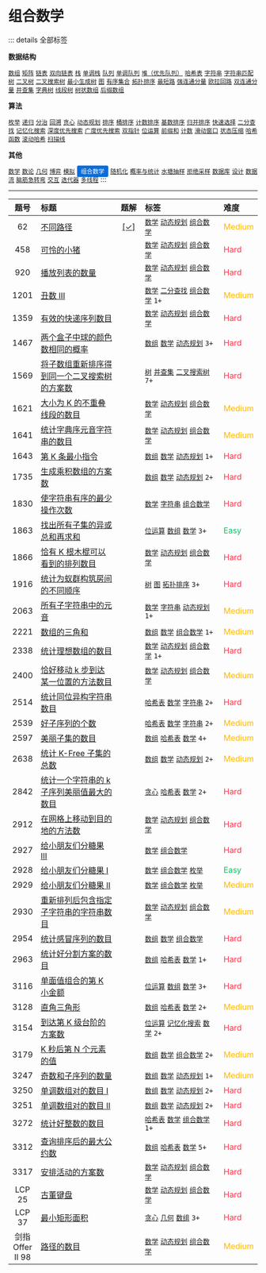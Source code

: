 # 组合数学

::: details 全部标签

**数据结构**

[`数组`](/leetcode-js/outline/tag/array.md) [`矩阵`](/leetcode-js/outline/tag/matrix.md) [`链表`](/leetcode-js/outline/tag/linked-list.md) [`双向链表`](/leetcode-js/outline/tag/doubly-linked-list.md) [`栈`](/leetcode-js/outline/tag/stack.md) [`单调栈`](/leetcode-js/outline/tag/monotonic-stack.md) [`队列`](/leetcode-js/outline/tag/queue.md) [`单调队列`](/leetcode-js/outline/tag/monotonic-queue.md) [`堆（优先队列）`](/leetcode-js/outline/tag/heap-priority-queue.md) [`哈希表`](/leetcode-js/outline/tag/hash-table.md) [`字符串`](/leetcode-js/outline/tag/string.md) [`字符串匹配`](/leetcode-js/outline/tag/string-matching.md) [`树`](/leetcode-js/outline/tag/tree.md) [`二叉树`](/leetcode-js/outline/tag/binary-tree.md) [`二叉搜索树`](/leetcode-js/outline/tag/binary-search-tree.md) [`最小生成树`](/leetcode-js/outline/tag/minimum-spanning-tree.md) [`图`](/leetcode-js/outline/tag/graph.md) [`有序集合`](/leetcode-js/outline/tag/ordered-set.md) [`拓扑排序`](/leetcode-js/outline/tag/topological-sort.md) [`最短路`](/leetcode-js/outline/tag/shortest-path.md) [`强连通分量`](/leetcode-js/outline/tag/strongly-connected-component.md) [`欧拉回路`](/leetcode-js/outline/tag/eulerian-circuit.md) [`双连通分量`](/leetcode-js/outline/tag/biconnected-component.md) [`并查集`](/leetcode-js/outline/tag/union-find.md) [`字典树`](/leetcode-js/outline/tag/trie.md) [`线段树`](/leetcode-js/outline/tag/segment-tree.md) [`树状数组`](/leetcode-js/outline/tag/binary-indexed-tree.md) [`后缀数组`](/leetcode-js/outline/tag/suffix-array.md)

**算法**

[`枚举`](/leetcode-js/outline/tag/enumeration.md) [`递归`](/leetcode-js/outline/tag/recursion.md) [`分治`](/leetcode-js/outline/tag/divide-and-conquer.md) [`回溯`](/leetcode-js/outline/tag/backtracking.md) [`贪心`](/leetcode-js/outline/tag/greedy.md) [`动态规划`](/leetcode-js/outline/tag/dynamic-programming.md) [`排序`](/leetcode-js/outline/tag/sorting.md) [`桶排序`](/leetcode-js/outline/tag/bucket-sort.md) [`计数排序`](/leetcode-js/outline/tag/counting-sort.md) [`基数排序`](/leetcode-js/outline/tag/radix-sort.md) [`归并排序`](/leetcode-js/outline/tag/merge-sort.md) [`快速选择`](/leetcode-js/outline/tag/quickselect.md) [`二分查找`](/leetcode-js/outline/tag/binary-search.md) [`记忆化搜索`](/leetcode-js/outline/tag/memoization.md) [`深度优先搜索`](/leetcode-js/outline/tag/depth-first-search.md) [`广度优先搜索`](/leetcode-js/outline/tag/breadth-first-search.md) [`双指针`](/leetcode-js/outline/tag/two-pointers.md) [`位运算`](/leetcode-js/outline/tag/bit-manipulation.md) [`前缀和`](/leetcode-js/outline/tag/prefix-sum.md) [`计数`](/leetcode-js/outline/tag/counting.md) [`滑动窗口`](/leetcode-js/outline/tag/sliding-window.md) [`状态压缩`](/leetcode-js/outline/tag/bitmask.md) [`哈希函数`](/leetcode-js/outline/tag/hash-function.md) [`滚动哈希`](/leetcode-js/outline/tag/rolling-hash.md) [`扫描线`](/leetcode-js/outline/tag/line-sweep.md)

**其他**

[`数学`](/leetcode-js/outline/tag/math.md) [`数论`](/leetcode-js/outline/tag/number-theory.md) [`几何`](/leetcode-js/outline/tag/geometry.md) [`博弈`](/leetcode-js/outline/tag/game-theory.md) [`模拟`](/leetcode-js/outline/tag/simulation.md) <span class="blue">组合数学</span> [`随机化`](/leetcode-js/outline/tag/randomized.md) [`概率与统计`](/leetcode-js/outline/tag/probability-and-statistics.md) [`水塘抽样`](/leetcode-js/outline/tag/reservoir-sampling.md) [`拒绝采样`](/leetcode-js/outline/tag/rejection-sampling.md) [`数据库`](/leetcode-js/outline/tag/database.md) [`设计`](/leetcode-js/outline/tag/design.md) [`数据流`](/leetcode-js/outline/tag/data-stream.md) [`脑筋急转弯`](/leetcode-js/outline/tag/brainteaser.md) [`交互`](/leetcode-js/outline/tag/interactive.md) [`迭代器`](/leetcode-js/outline/tag/iterator.md) [`多线程`](/leetcode-js/outline/tag/concurrency.md)
:::

---

<!-- prettier-ignore -->
| 题号 | 标题 | 题解 | 标签 | 难度 |
| :------: | :------ | :------: | :------ | :------ |
| 62 | [不同路径](https://leetcode.com/problems/unique-paths) | [[✓]](/leetcode-js/problem/0062.md) |  [`数学`](/leetcode-js/outline/tag/math.md) [`动态规划`](/leetcode-js/outline/tag/dynamic-programming.md) [`组合数学`](/leetcode-js/outline/tag/combinatorics.md) | <font color=#ffb800>Medium</font> |
| 458 | [可怜的小猪](https://leetcode.com/problems/poor-pigs) |  |  [`数学`](/leetcode-js/outline/tag/math.md) [`动态规划`](/leetcode-js/outline/tag/dynamic-programming.md) [`组合数学`](/leetcode-js/outline/tag/combinatorics.md) | <font color=#ff334b>Hard</font> |
| 920 | [播放列表的数量](https://leetcode.com/problems/number-of-music-playlists) |  |  [`数学`](/leetcode-js/outline/tag/math.md) [`动态规划`](/leetcode-js/outline/tag/dynamic-programming.md) [`组合数学`](/leetcode-js/outline/tag/combinatorics.md) | <font color=#ff334b>Hard</font> |
| 1201 | [丑数 III](https://leetcode.com/problems/ugly-number-iii) |  |  [`数学`](/leetcode-js/outline/tag/math.md) [`二分查找`](/leetcode-js/outline/tag/binary-search.md) [`组合数学`](/leetcode-js/outline/tag/combinatorics.md) `1+` | <font color=#ffb800>Medium</font> |
| 1359 | [有效的快递序列数目](https://leetcode.com/problems/count-all-valid-pickup-and-delivery-options) |  |  [`数学`](/leetcode-js/outline/tag/math.md) [`动态规划`](/leetcode-js/outline/tag/dynamic-programming.md) [`组合数学`](/leetcode-js/outline/tag/combinatorics.md) | <font color=#ff334b>Hard</font> |
| 1467 | [两个盒子中球的颜色数相同的概率](https://leetcode.com/problems/probability-of-a-two-boxes-having-the-same-number-of-distinct-balls) |  |  [`数组`](/leetcode-js/outline/tag/array.md) [`数学`](/leetcode-js/outline/tag/math.md) [`动态规划`](/leetcode-js/outline/tag/dynamic-programming.md) `3+` | <font color=#ff334b>Hard</font> |
| 1569 | [将子数组重新排序得到同一个二叉搜索树的方案数](https://leetcode.com/problems/number-of-ways-to-reorder-array-to-get-same-bst) |  |  [`树`](/leetcode-js/outline/tag/tree.md) [`并查集`](/leetcode-js/outline/tag/union-find.md) [`二叉搜索树`](/leetcode-js/outline/tag/binary-search-tree.md) `7+` | <font color=#ff334b>Hard</font> |
| 1621 | [大小为 K 的不重叠线段的数目](https://leetcode.com/problems/number-of-sets-of-k-non-overlapping-line-segments) |  |  [`数学`](/leetcode-js/outline/tag/math.md) [`动态规划`](/leetcode-js/outline/tag/dynamic-programming.md) [`组合数学`](/leetcode-js/outline/tag/combinatorics.md) | <font color=#ffb800>Medium</font> |
| 1641 | [统计字典序元音字符串的数目](https://leetcode.com/problems/count-sorted-vowel-strings) |  |  [`数学`](/leetcode-js/outline/tag/math.md) [`动态规划`](/leetcode-js/outline/tag/dynamic-programming.md) [`组合数学`](/leetcode-js/outline/tag/combinatorics.md) | <font color=#ffb800>Medium</font> |
| 1643 | [第 K 条最小指令](https://leetcode.com/problems/kth-smallest-instructions) |  |  [`数组`](/leetcode-js/outline/tag/array.md) [`数学`](/leetcode-js/outline/tag/math.md) [`动态规划`](/leetcode-js/outline/tag/dynamic-programming.md) `1+` | <font color=#ff334b>Hard</font> |
| 1735 | [生成乘积数组的方案数](https://leetcode.com/problems/count-ways-to-make-array-with-product) |  |  [`数组`](/leetcode-js/outline/tag/array.md) [`数学`](/leetcode-js/outline/tag/math.md) [`动态规划`](/leetcode-js/outline/tag/dynamic-programming.md) `2+` | <font color=#ff334b>Hard</font> |
| 1830 | [使字符串有序的最少操作次数](https://leetcode.com/problems/minimum-number-of-operations-to-make-string-sorted) |  |  [`数学`](/leetcode-js/outline/tag/math.md) [`字符串`](/leetcode-js/outline/tag/string.md) [`组合数学`](/leetcode-js/outline/tag/combinatorics.md) | <font color=#ff334b>Hard</font> |
| 1863 | [找出所有子集的异或总和再求和](https://leetcode.com/problems/sum-of-all-subset-xor-totals) |  |  [`位运算`](/leetcode-js/outline/tag/bit-manipulation.md) [`数组`](/leetcode-js/outline/tag/array.md) [`数学`](/leetcode-js/outline/tag/math.md) `3+` | <font color=#15bd66>Easy</font> |
| 1866 | [恰有 K 根木棍可以看到的排列数目](https://leetcode.com/problems/number-of-ways-to-rearrange-sticks-with-k-sticks-visible) |  |  [`数学`](/leetcode-js/outline/tag/math.md) [`动态规划`](/leetcode-js/outline/tag/dynamic-programming.md) [`组合数学`](/leetcode-js/outline/tag/combinatorics.md) | <font color=#ff334b>Hard</font> |
| 1916 | [统计为蚁群构筑房间的不同顺序](https://leetcode.com/problems/count-ways-to-build-rooms-in-an-ant-colony) |  |  [`树`](/leetcode-js/outline/tag/tree.md) [`图`](/leetcode-js/outline/tag/graph.md) [`拓扑排序`](/leetcode-js/outline/tag/topological-sort.md) `3+` | <font color=#ff334b>Hard</font> |
| 2063 | [所有子字符串中的元音](https://leetcode.com/problems/vowels-of-all-substrings) |  |  [`数学`](/leetcode-js/outline/tag/math.md) [`字符串`](/leetcode-js/outline/tag/string.md) [`动态规划`](/leetcode-js/outline/tag/dynamic-programming.md) `1+` | <font color=#ffb800>Medium</font> |
| 2221 | [数组的三角和](https://leetcode.com/problems/find-triangular-sum-of-an-array) |  |  [`数组`](/leetcode-js/outline/tag/array.md) [`数学`](/leetcode-js/outline/tag/math.md) [`组合数学`](/leetcode-js/outline/tag/combinatorics.md) `1+` | <font color=#ffb800>Medium</font> |
| 2338 | [统计理想数组的数目](https://leetcode.com/problems/count-the-number-of-ideal-arrays) |  |  [`数学`](/leetcode-js/outline/tag/math.md) [`动态规划`](/leetcode-js/outline/tag/dynamic-programming.md) [`组合数学`](/leetcode-js/outline/tag/combinatorics.md) `1+` | <font color=#ff334b>Hard</font> |
| 2400 | [恰好移动 k 步到达某一位置的方法数目](https://leetcode.com/problems/number-of-ways-to-reach-a-position-after-exactly-k-steps) |  |  [`数学`](/leetcode-js/outline/tag/math.md) [`动态规划`](/leetcode-js/outline/tag/dynamic-programming.md) [`组合数学`](/leetcode-js/outline/tag/combinatorics.md) | <font color=#ffb800>Medium</font> |
| 2514 | [统计同位异构字符串数目](https://leetcode.com/problems/count-anagrams) |  |  [`哈希表`](/leetcode-js/outline/tag/hash-table.md) [`数学`](/leetcode-js/outline/tag/math.md) [`字符串`](/leetcode-js/outline/tag/string.md) `2+` | <font color=#ff334b>Hard</font> |
| 2539 | [好子序列的个数](https://leetcode.com/problems/count-the-number-of-good-subsequences) |  |  [`哈希表`](/leetcode-js/outline/tag/hash-table.md) [`数学`](/leetcode-js/outline/tag/math.md) [`字符串`](/leetcode-js/outline/tag/string.md) `2+` | <font color=#ffb800>Medium</font> |
| 2597 | [美丽子集的数目](https://leetcode.com/problems/the-number-of-beautiful-subsets) |  |  [`数组`](/leetcode-js/outline/tag/array.md) [`哈希表`](/leetcode-js/outline/tag/hash-table.md) [`数学`](/leetcode-js/outline/tag/math.md) `4+` | <font color=#ffb800>Medium</font> |
| 2638 | [统计 K-Free 子集的总数](https://leetcode.com/problems/count-the-number-of-k-free-subsets) |  |  [`数组`](/leetcode-js/outline/tag/array.md) [`数学`](/leetcode-js/outline/tag/math.md) [`动态规划`](/leetcode-js/outline/tag/dynamic-programming.md) `2+` | <font color=#ffb800>Medium</font> |
| 2842 | [统计一个字符串的 k 子序列美丽值最大的数目](https://leetcode.com/problems/count-k-subsequences-of-a-string-with-maximum-beauty) |  |  [`贪心`](/leetcode-js/outline/tag/greedy.md) [`哈希表`](/leetcode-js/outline/tag/hash-table.md) [`数学`](/leetcode-js/outline/tag/math.md) `2+` | <font color=#ff334b>Hard</font> |
| 2912 | [在网格上移动到目的地的方法数](https://leetcode.com/problems/number-of-ways-to-reach-destination-in-the-grid) |  |  [`数学`](/leetcode-js/outline/tag/math.md) [`动态规划`](/leetcode-js/outline/tag/dynamic-programming.md) [`组合数学`](/leetcode-js/outline/tag/combinatorics.md) | <font color=#ff334b>Hard</font> |
| 2927 | [给小朋友们分糖果 III](https://leetcode.com/problems/distribute-candies-among-children-iii) |  |  [`数学`](/leetcode-js/outline/tag/math.md) [`组合数学`](/leetcode-js/outline/tag/combinatorics.md) | <font color=#ff334b>Hard</font> |
| 2928 | [给小朋友们分糖果 I](https://leetcode.com/problems/distribute-candies-among-children-i) |  |  [`数学`](/leetcode-js/outline/tag/math.md) [`组合数学`](/leetcode-js/outline/tag/combinatorics.md) [`枚举`](/leetcode-js/outline/tag/enumeration.md) | <font color=#15bd66>Easy</font> |
| 2929 | [给小朋友们分糖果 II](https://leetcode.com/problems/distribute-candies-among-children-ii) |  |  [`数学`](/leetcode-js/outline/tag/math.md) [`组合数学`](/leetcode-js/outline/tag/combinatorics.md) [`枚举`](/leetcode-js/outline/tag/enumeration.md) | <font color=#ffb800>Medium</font> |
| 2930 | [重新排列后包含指定子字符串的字符串数目](https://leetcode.com/problems/number-of-strings-which-can-be-rearranged-to-contain-substring) |  |  [`数学`](/leetcode-js/outline/tag/math.md) [`动态规划`](/leetcode-js/outline/tag/dynamic-programming.md) [`组合数学`](/leetcode-js/outline/tag/combinatorics.md) | <font color=#ffb800>Medium</font> |
| 2954 | [统计感冒序列的数目](https://leetcode.com/problems/count-the-number-of-infection-sequences) |  |  [`数组`](/leetcode-js/outline/tag/array.md) [`数学`](/leetcode-js/outline/tag/math.md) [`组合数学`](/leetcode-js/outline/tag/combinatorics.md) | <font color=#ff334b>Hard</font> |
| 2963 | [统计好分割方案的数目](https://leetcode.com/problems/count-the-number-of-good-partitions) |  |  [`数组`](/leetcode-js/outline/tag/array.md) [`哈希表`](/leetcode-js/outline/tag/hash-table.md) [`数学`](/leetcode-js/outline/tag/math.md) `1+` | <font color=#ff334b>Hard</font> |
| 3116 | [单面值组合的第 K 小金额](https://leetcode.com/problems/kth-smallest-amount-with-single-denomination-combination) |  |  [`位运算`](/leetcode-js/outline/tag/bit-manipulation.md) [`数组`](/leetcode-js/outline/tag/array.md) [`数学`](/leetcode-js/outline/tag/math.md) `3+` | <font color=#ff334b>Hard</font> |
| 3128 | [直角三角形](https://leetcode.com/problems/right-triangles) |  |  [`数组`](/leetcode-js/outline/tag/array.md) [`哈希表`](/leetcode-js/outline/tag/hash-table.md) [`数学`](/leetcode-js/outline/tag/math.md) `2+` | <font color=#ffb800>Medium</font> |
| 3154 | [到达第 K 级台阶的方案数](https://leetcode.com/problems/find-number-of-ways-to-reach-the-k-th-stair) |  |  [`位运算`](/leetcode-js/outline/tag/bit-manipulation.md) [`记忆化搜索`](/leetcode-js/outline/tag/memoization.md) [`数学`](/leetcode-js/outline/tag/math.md) `2+` | <font color=#ff334b>Hard</font> |
| 3179 | [K 秒后第 N 个元素的值](https://leetcode.com/problems/find-the-n-th-value-after-k-seconds) |  |  [`数组`](/leetcode-js/outline/tag/array.md) [`数学`](/leetcode-js/outline/tag/math.md) [`组合数学`](/leetcode-js/outline/tag/combinatorics.md) `2+` | <font color=#ffb800>Medium</font> |
| 3247 | [奇数和子序列的数量](https://leetcode.com/problems/number-of-subsequences-with-odd-sum) |  |  [`数组`](/leetcode-js/outline/tag/array.md) [`数学`](/leetcode-js/outline/tag/math.md) [`动态规划`](/leetcode-js/outline/tag/dynamic-programming.md) `1+` | <font color=#ffb800>Medium</font> |
| 3250 | [单调数组对的数目 I](https://leetcode.com/problems/find-the-count-of-monotonic-pairs-i) |  |  [`数组`](/leetcode-js/outline/tag/array.md) [`数学`](/leetcode-js/outline/tag/math.md) [`动态规划`](/leetcode-js/outline/tag/dynamic-programming.md) `2+` | <font color=#ff334b>Hard</font> |
| 3251 | [单调数组对的数目 II](https://leetcode.com/problems/find-the-count-of-monotonic-pairs-ii) |  |  [`数组`](/leetcode-js/outline/tag/array.md) [`数学`](/leetcode-js/outline/tag/math.md) [`动态规划`](/leetcode-js/outline/tag/dynamic-programming.md) `2+` | <font color=#ff334b>Hard</font> |
| 3272 | [统计好整数的数目](https://leetcode.com/problems/find-the-count-of-good-integers) |  |  [`哈希表`](/leetcode-js/outline/tag/hash-table.md) [`数学`](/leetcode-js/outline/tag/math.md) [`组合数学`](/leetcode-js/outline/tag/combinatorics.md) `1+` | <font color=#ff334b>Hard</font> |
| 3312 | [查询排序后的最大公约数](https://leetcode.com/problems/sorted-gcd-pair-queries) |  |  [`数组`](/leetcode-js/outline/tag/array.md) [`哈希表`](/leetcode-js/outline/tag/hash-table.md) [`数学`](/leetcode-js/outline/tag/math.md) `5+` | <font color=#ff334b>Hard</font> |
| 3317 | [安排活动的方案数](https://leetcode.com/problems/find-the-number-of-possible-ways-for-an-event) |  |  [`数学`](/leetcode-js/outline/tag/math.md) [`动态规划`](/leetcode-js/outline/tag/dynamic-programming.md) [`组合数学`](/leetcode-js/outline/tag/combinatorics.md) | <font color=#ff334b>Hard</font> |
| LCP 25 | [古董键盘](https://leetcode.cn/problems/Uh984O) |  |  [`数学`](/leetcode-js/outline/tag/math.md) [`动态规划`](/leetcode-js/outline/tag/dynamic-programming.md) [`组合数学`](/leetcode-js/outline/tag/combinatorics.md) | <font color=#ff334b>Hard</font> |
| LCP 37 | [最小矩形面积](https://leetcode.cn/problems/zui-xiao-ju-xing-mian-ji) |  |  [`贪心`](/leetcode-js/outline/tag/greedy.md) [`几何`](/leetcode-js/outline/tag/geometry.md) [`数组`](/leetcode-js/outline/tag/array.md) `3+` | <font color=#ff334b>Hard</font> |
| 剑指 Offer II 98 | [路径的数目](https://leetcode.cn/problems/2AoeFn) |  |  [`数学`](/leetcode-js/outline/tag/math.md) [`动态规划`](/leetcode-js/outline/tag/dynamic-programming.md) [`组合数学`](/leetcode-js/outline/tag/combinatorics.md) | <font color=#ffb800>Medium</font> |

<style>
.blue {
    background-color: #096dd9;
    padding: 0.25rem 0.5rem;
    margin: 0;
    font-size: 0.85em;
    border-radius: 3px;
    color: white;
    font-weight: 500;
}
table th:first-of-type { width: 10%; }
table th:nth-of-type(2) { width: 35%; }
table th:nth-of-type(3) { width: 10%; }
table th:nth-of-type(4) { width: 35%; }
table th:nth-of-type(5) { width: 10%; }
</style>
